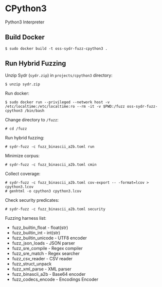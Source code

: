 # CPython3

Python3 Interpreter

## Build Docker

    $ sudo docker build -t oss-sydr-fuzz-cpython3 .

## Run Hybrid Fuzzing

Unzip Sydr (`sydr.zip`) in `projects/cpython3` directory:

    $ unzip sydr.zip

Run docker:

    $ sudo docker run --privileged --network host -v /etc/localtime:/etc/localtime:ro --rm -it -v $PWD:/fuzz oss-sydr-fuzz-cpython3 /bin/bash

Change directory to `/fuzz`:

    # cd /fuzz

Run hybrid fuzzing:

    # sydr-fuzz -c fuzz_binascii_a2b.toml run

Minimize corpus:

    # sydr-fuzz -c fuzz_binascii_a2b.toml cmin

Collect coverage:

    # sydr-fuzz -c fuzz_binascii_a2b.toml cov-export -- -format=lcov > cpython3.lcov
    # genhtml -o cpython3 cpython3.lcov

Check security predicates:

    # sydr-fuzz -c fuzz_binascii_a2b.toml security
Fuzzing harness list:
+ fuzz_builtin_float - float(str)
+ fuzz_builtin_int - int(str)
+ fuzz_builtin_unicode - UTF8 encoder 
+ fuzz_json_loads - JSON parser
+ fuzz_sre_compile - Regex compiler
+ fuzz_sre_match - Regex searcher
+ fuzz_csv_reader - CSV reader
+ fuzz_struct_unpack 
+ fuzz_xml_parse - XML parser
+ fuzz_binascii_a2b - Base64 encoder
+ fuzz_codecs_encode - Encodings Encoder
